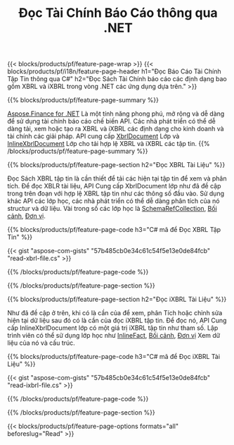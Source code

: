 ﻿---
title: Đọc Tài Chính Báo Cáo thông qua .NET
url: /vi/net/read/
description:  C# mã để đọc tài chính báo cáo trong XBRL và iXBRL các tập tin thông qua .NET thư viện.
---
{{< blocks/products/pf/feature-page-wrap >}}
{{< blocks/products/pf/i18n/feature-page-header h1="Đọc Báo Cáo Tài Chính Tập Tin thông qua C#" h2="Đọc Sách Tài Chính báo cáo các định dạng bao gồm XBRL và iXBRL trong vòng .NET các ứng dụng dựa trên." >}}

{{% blocks/products/pf/feature-page-summary %}}

[Aspose.Finance for .NET](https://products.aspose.com/finance/net/) Là một tính năng phong phú, mở rộng và dễ dàng để sử dụng tài chính báo cáo chế biến API. Các nhà phát triển có thể dễ dàng tải, xem hoặc tạo ra XBRL và iXBRL các định dạng cho kinh doanh và tài chính các giải pháp. API cung cấp [XbrlDocument](https://apireference.aspose.com/finance/net/aspose.finance.xbrl/xbrldocument) Lớp và  [InlineXbrlDocument](https://apireference.aspose.com/finance/net/aspose.finance.xbrl.inline/inlinexbrldocument) Lớp cho tải hợp lệ XBRL và iXBRL các tập tin.
{{% /blocks/products/pf/feature-page-summary %}}

{{% blocks/products/pf/feature-page-section h2="Đọc XBRL Tài Liệu" %}}

Đọc Sách XBRL tập tin là cần thiết để tải các hiện tại tập tin để xem và phân tích. Để đọc XBLR tài liệu, API Cung cấp XbrlDocument lớp như đã đề cập trong trên đoạn với hợp lệ XBRL tập tin như các thông số đầu vào. Sử dụng khác API các lớp học, các nhà phát triển có thể dễ dàng phân tích của nó structur và dữ liệu. Vài trong số các lớp học là [SchemaRefCollection](https://apireference.aspose.com/finance/net/aspose.finance.xbrl/schemarefcollection), [Bối cảnh](https://apireference.aspose.com/finance/net/aspose.finance.xbrl/context), [Đơn vị](https://apireference.aspose.com/finance/net/aspose.finance.xbrl/unit).

{{% blocks/products/pf/feature-page-code h3="C# mã để Đọc XBRL Tập Tin" %}}

{{< gist "aspose-com-gists" "57b485cb0e34c61c54f5e13e0de84fcb" "read-xbrl-file.cs" >}} 

{{% /blocks/products/pf/feature-page-code %}}

{{% /blocks/products/pf/feature-page-section %}}

{{% blocks/products/pf/feature-page-section h2="Đọc iXBRL Tài Liệu" %}}

Như đã đề cập ở trên, khi có là cần của để xem, phân Tích hoặc chỉnh sửa hiện tại dữ liệu sau đó có là cần của đọc iXBRL tập tin. Để đọc nó, API Cung cấp InlineXbrlDocument lớp có một giá trị iXBRL tập tin như tham số. Lập trình viên có thể sử dụng lớp học như [InlineFact](https://apireference.aspose.com/finance/net/aspose.finance.xbrl.inline/inlinefact), [Bối cảnh](https://apireference.aspose.com/finance/net/aspose.finance.xbrl/context), [Đơn vị](https://apireference.aspose.com/finance/net/aspose.finance.xbrl/unit) Xem dữ liệu của nó và cấu trúc. 

{{% blocks/products/pf/feature-page-code h3="C# mã để Đọc iXBRL Tài Liệu" %}}

{{< gist "aspose-com-gists" "57b485cb0e34c61c54f5e13e0de84fcb" "read-ixbrl-file.cs" >}}

{{% /blocks/products/pf/feature-page-code %}}

{{% /blocks/products/pf/feature-page-section %}}

{{< blocks/products/pf/feature-page-options formats="all" beforeslug="Read" >}}